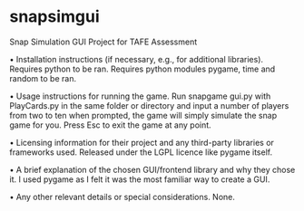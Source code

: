 # snapsimgui
Snap Simulation GUI Project for TAFE Assessment

•	Installation instructions (if necessary, e.g., for additional libraries).
Requires python to be ran.
Requires python modules pygame, time and random to be ran.

•	Usage instructions for running the game.
Run snapgame gui.py with PlayCards.py in the same folder or directory and input a number of players from two to ten when prompted, the game will simply simulate the snap game for you.
Press Esc to exit the game at any point.

•	Licensing information for their project and any third-party libraries or frameworks used.
Released under the LGPL licence like pygame itself.

•	A brief explanation of the chosen GUI/frontend library and why they chose it.
I used pygame as I felt it was the most familiar way to create a GUI.

•	Any other relevant details or special considerations.
None.
